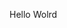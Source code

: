 Hello Wolrd















































































































































































































































































































































































































































































































































































































































































































































































































































































































































































































































































































































































































































































































































































































































































































































































































































































































































































































































































































































































































































































































































































































































































































































































































































































































































































































































































































































































































































































































































































































































































































































































































































































































































































































































































































































































































































































































